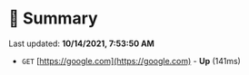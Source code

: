 # 📖 Summary
Last updated: **10/14/2021, 7:53:50 AM**

- `GET` [https://google.com](https://google.com) - **Up** (141ms)
